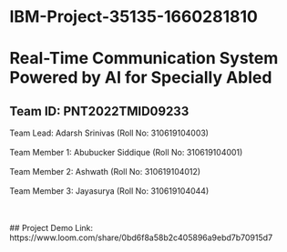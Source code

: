 # IBM-Project-35135-1660281810
# **Real-Time Communication System Powered by AI for Specially Abled**

## Team ID: PNT2022TMID09233

Team Lead: Adarsh Srinivas (Roll No: 310619104003) <br> <br>
Team Member 1: Abubucker Siddique (Roll No: 310619104001) <br> <br>
Team Member 2: Ashwath (Roll No: 310619104012) <br> <br>
Team Member 3: Jayasurya (Roll No: 310619104044) <br> <br>

<br>
## Project Demo Link: https://www.loom.com/share/0bd6f8a58b2c405896a9ebd7b70915d7
